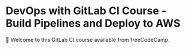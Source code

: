 # DevOps with GitLab CI Course - Build Pipelines and Deploy to AWS

👋 Welcome to this GitLab CI course available from freeCodeCamp.
